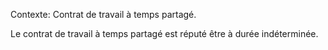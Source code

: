 Contexte: Contrat de travail à temps partagé.

Le contrat de travail à temps partagé est réputé être à durée indéterminée.